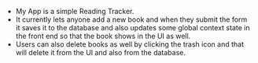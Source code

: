 - My App is a simple Reading Tracker. 
- It currently lets anyone add a new book and when they submit the form it saves it to the database and also updates some global context state in the front end so that the book shows in the UI as well.
- Users can also delete books as well by clicking the trash icon and that will delete it from the UI and also from the database.
